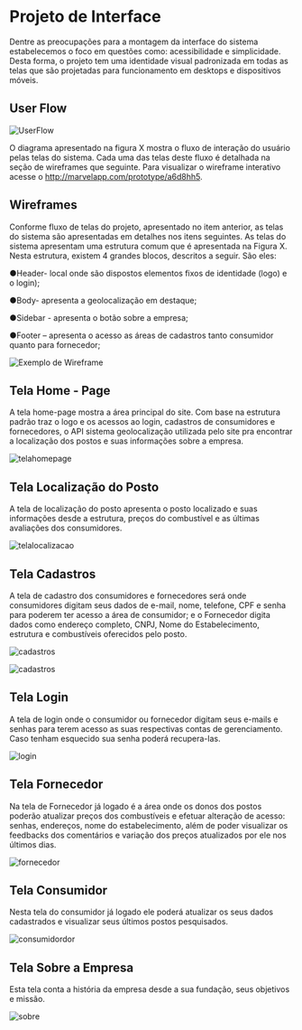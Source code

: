 
# Projeto de Interface


Dentre as preocupações para a montagem da interface do sistema estabelecemos o foco em questões como: acessibilidade e simplicidade. Desta forma, o projeto tem uma identidade visual padronizada em todas as telas que são projetadas para funcionamento em desktops e dispositivos móveis.



## User Flow



![UserFlow](img/fluxo-usuario.png)

O diagrama apresentado na figura X mostra o fluxo de interação do usuário pelas telas do sistema. Cada uma das telas deste fluxo é detalhada na seção de wireframes que seguinte. Para visualizar o wireframe interativo acesse o http://marvelapp.com/prototype/a6d8hh5.



## Wireframes
Conforme fluxo de telas do projeto, apresentado no item anterior, as telas do sistema são apresentadas em detalhes nos itens seguintes. As telas do sistema apresentam uma estrutura comum que é apresentada na Figura X. Nesta estrutura, existem 4 grandes blocos, descritos a seguir. São eles:

●Header- local onde são dispostos elementos fixos de identidade (logo) e o login);

●Body- apresenta a geolocalização em destaque;

●Sidebar - apresenta o botão sobre a empresa;

●Footer – apresenta o acesso as áreas de cadastros tanto consumidor quanto para fornecedor;

![Exemplo de Wireframe](img/estruturapadrao.jpg)


## Tela Home - Page

A tela home-page mostra a área principal do site. Com base na estrutura padrão traz o logo e os acessos ao login, cadastros de consumidores e fornecedores, o API sistema geolocalização utilizada pelo site pra encontrar a localização dos postos e suas informações sobre a empresa.

![telahomepage](img/sejabemvindo1.jpeg)


## Tela Localização do Posto

A tela de localização do posto apresenta o posto localizado e suas informações desde a estrutura, preços do combustível e as últimas avaliações dos consumidores.

![telalocalizacao](img/localizarposto1.jpeg)


## Tela Cadastros

A tela de cadastro dos consumidores e fornecedores será onde consumidores digitam seus dados de e-mail, nome, telefone, CPF e senha para poderem ter acesso a área de consumidor; e o Fornecedor digita dados como endereço completo, CNPJ, Nome do Estabelecimento, estrutura e combustíveis oferecidos pelo posto.

![cadastros](img/cadastroconsumidor.jpeg)

![cadastros](img/cadastrofornecedor.jpeg)

## Tela Login

A tela de login onde o consumidor ou fornecedor digitam seus e-mails e senhas para terem acesso as suas respectivas contas de gerenciamento. Caso tenham esquecido sua senha poderá recupera-las.

![login](img/entrar.jpeg)

## Tela Fornecedor

Na tela de Fornecedor já logado é a área onde os donos dos postos poderão atualizar preços dos combustíveis e efetuar alteração de acesso: senhas, endereços, nome do estabelecimento, além de poder visualizar os feedbacks dos comentários e variação dos preços atualizados por ele nos últimos dias.

![fornecedor](img/areafornecedor.jpeg)

## Tela Consumidor

Nesta tela do consumidor já logado ele poderá atualizar os seus dados cadastrados e visualizar seus últimos postos pesquisados.

![consumidordor](img/areaconsumidor.jpeg)

## Tela Sobre a Empresa

Esta tela conta a história da empresa desde a sua fundação, seus objetivos e missão.

![sobre](img/sobreaempresa.jpeg)

